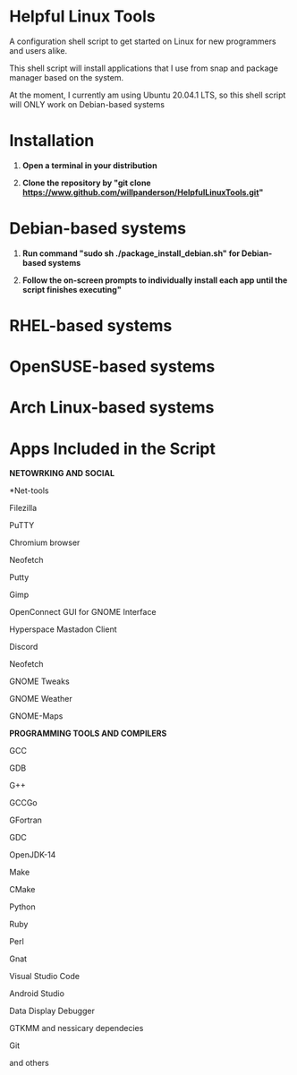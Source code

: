 # Helpful Linux Tools

A configuration shell script to get started on Linux for new programmers and users alike. 

This shell script will install applications that I use from snap and package manager based on the system. 

At the moment, I currently am using Ubuntu 20.04.1 LTS, so this shell script will ONLY work on Debian-based systems

# Installation

1) **Open a terminal in your distribution**

2) **Clone the repository by "git clone https://www.github.com/willpanderson/HelpfulLinuxTools.git"** 

# Debian-based systems

1) **Run command "sudo sh ./package_install_debian.sh" for Debian-based systems**

2) **Follow the on-screen prompts to individually install each app until the script finishes executing"**


# RHEL-based systems


# OpenSUSE-based systems


# Arch Linux-based systems


# Apps Included in the Script


**NETOWRKING AND SOCIAL**

*Net-tools

Filezilla

PuTTY

Chromium browser

Neofetch 

Putty

Gimp

OpenConnect GUI for GNOME Interface

Hyperspace Mastadon Client

Discord

Neofetch

GNOME Tweaks

GNOME Weather

GNOME-Maps


**PROGRAMMING TOOLS AND COMPILERS**

GCC

GDB

G++

GCCGo

GFortran

GDC

OpenJDK-14

Make

CMake

Python

Ruby

Perl

Gnat

Visual Studio Code

Android Studio

Data Display Debugger

GTKMM and nessicary dependecies

Git

and others
